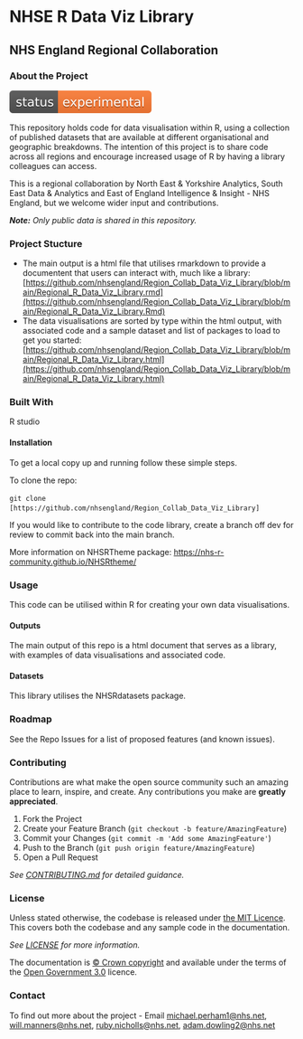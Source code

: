 # NHSE R Data Viz Library
## NHS England Regional Collaboration

### About the Project

[![status: experimental](https://github.com/GIScience/badges/raw/master/status/experimental.svg)](https://github.com/GIScience/badges#experimental)

This repository holds code for data visualisation within R, using a collection of published datasets that are available at different organisational and geographic breakdowns. The intention of this project is to share code across all regions and encourage increased usage of R by having a library colleagues can access.

This is a regional collaboration by North East & Yorkshire Analytics, South East Data & Analytics and East of England Intelligence & Insight - NHS England, but we welcome wider input and contributions.

_**Note:** Only public data is shared in this repository._

### Project Stucture

- The main output is a html file that utilises rmarkdown to provide a documentent that users can interact with, much like a library: [https://github.com/nhsengland/Region_Collab_Data_Viz_Library/blob/main/Regional_R_Data_Viz_Library.rmd](https://github.com/nhsengland/Region_Collab_Data_Viz_Library/blob/main/Regional_R_Data_Viz_Library.Rmd)
- The data visualisations are sorted by type within the html output, with associated code and a sample dataset and list of packages to load to get you started: [https://github.com/nhsengland/Region_Collab_Data_Viz_Library/blob/main/Regional_R_Data_Viz_Library.html](https://github.com/nhsengland/Region_Collab_Data_Viz_Library/blob/main/Regional_R_Data_Viz_Library.html)

### Built With

R studio

#### Installation

To get a local copy up and running follow these simple steps.

To clone the repo:

`git clone [https://github.com/nhsengland/Region_Collab_Data_Viz_Library]`

If you would like to contribute to the code library, create a branch off dev for review to commit back into the main branch.

More information on NHSRTheme package: https://nhs-r-community.github.io/NHSRtheme/

### Usage
This code can be utilised within R for creating your own data visualisations.

#### Outputs
The main output of this repo is a html document that serves as a library, with examples of data visualisations and associated code.

#### Datasets
This library utilises the NHSRdatasets package.

### Roadmap
See the Repo Issues for a list of proposed features (and known issues).

### Contributing

Contributions are what make the open source community such an amazing place to learn, inspire, and create. Any contributions you make are **greatly appreciated**.

1. Fork the Project
2. Create your Feature Branch (`git checkout -b feature/AmazingFeature`)
3. Commit your Changes (`git commit -m 'Add some AmazingFeature'`)
4. Push to the Branch (`git push origin feature/AmazingFeature`)
5. Open a Pull Request

_See [CONTRIBUTING.md](./CONTRIBUTING.md) for detailed guidance._

### License

Unless stated otherwise, the codebase is released under [the MIT Licence][mit].
This covers both the codebase and any sample code in the documentation.

_See [LICENSE](./LICENSE) for more information._

The documentation is [© Crown copyright][copyright] and available under the terms of the [Open Government 3.0][ogl] licence.

[mit]: LICENCE
[copyright]: http://www.nationalarchives.gov.uk/information-management/re-using-public-sector-information/uk-government-licensing-framework/crown-copyright/
[ogl]: http://www.nationalarchives.gov.uk/doc/open-government-licence/version/3/

### Contact

To find out more about the project -
Email michael.perham1@nhs.net, will.manners@nhs.net, ruby.nicholls@nhs.net, adam.dowling2@nhs.net

<!-- ### Acknowledgements -->

